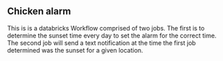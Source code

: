 ## Chicken alarm

This is is a databricks Workflow comprised of two jobs.  The first is to determine the sunset time every day to set the alarm for the correct time.  The second job will send a text notification at the time the first job determined was the sunset for a given location.
